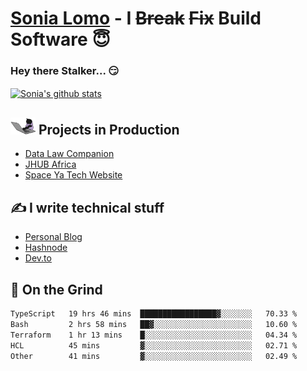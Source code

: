 # [Sonia Lomo](https://sonylomo.github.io/) - I ~~Break~~ ~~Fix~~ Build Software 😇
### Hey there Stalker... 😏 

<a href="https://github.com/sonylomo/github-readme-stats">
  <img align="center" src="https://media.giphy.com/media/lU05nFSW6Y2A/giphy.gif" alt="Sonia's github stats" />
</a>

## <img src="assets/devcat.gif" width="40"> Projects in Production
- [Data Law Companion](https://datalawcompanion.org/)
- [JHUB Africa](https://jhubafrica.com/)
- [Space Ya Tech Website](https://www.spaceyatech.com/)

## ✍️ I write technical stuff
- [Personal Blog](https://sonylomo-github-io.vercel.app/blog)
- [Hashnode](https://sonylomo.hashnode.dev/)
- [Dev.to](https://dev.to/sonylomo)

## 🤡 On the Grind
<!--START_SECTION:waka-->

```txt
TypeScript   19 hrs 46 mins  █████████████████▓░░░░░░░   70.33 %
Bash         2 hrs 58 mins   ██▓░░░░░░░░░░░░░░░░░░░░░░   10.60 %
Terraform    1 hr 13 mins    █░░░░░░░░░░░░░░░░░░░░░░░░   04.34 %
HCL          45 mins         ▓░░░░░░░░░░░░░░░░░░░░░░░░   02.71 %
Other        41 mins         ▓░░░░░░░░░░░░░░░░░░░░░░░░   02.49 %
```

<!--END_SECTION:waka-->
